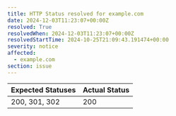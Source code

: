 ```yaml
---
title: HTTP Status resolved for example.com
date: 2024-12-03T11:23:07+00:00Z
resolved: True
resolvedWhen: 2024-12-03T11:23:07+00:00Z
resolvedStartTime: 2024-10-25T21:09:43.191474+00:00
severity: notice
affected:
  - example.com
section: issue
---
```


| Expected Statuses | Actual Status  |
|-------------------|----------------|
| 200, 301, 302 | 200 |
